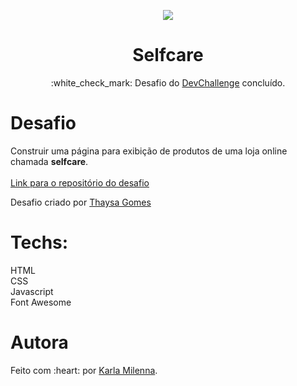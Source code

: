 <p align="center">
  <img src="assets/gif-do-desafio.gif">
  <h1 align="center">Selfcare</h1>

  <p align="center">
    :white_check_mark: Desafio do <a href="https://devchallenge.now.sh/">DevChallenge</a> concluído.
  </p>
</p>

# Desafio
Construir uma página para exibição de produtos de uma loja online chamada <strong>selfcare</strong>. <br><br>
<a href="https://github.com/thaysagomes/selfcare">Link para o repositório do desafio</a>

<p>Desafio criado por <a href="https://github.com/thaysagomes">Thaysa Gomes</a></p>

# Techs: 
HTML<br>
CSS<br>
Javascript<br>
Font Awesome

# Autora

<p>Feito com :heart: por <a href="https://github.com/kamilenna">Karla Milenna</a>.
